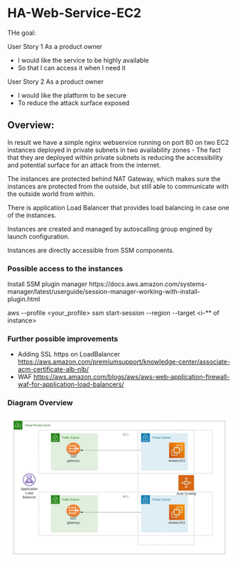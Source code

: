# HA-Web-Service-EC2

THe goal:

User Story 1
As a product owner
- I would like the service to be highly available
- So that I can access it when I need it

User Story 2
As a product owner
- I would like the platform to be secure
- To reduce the attack surface exposed

<h2> Overview: </h2>

In result we have a simple nginx webservice running on port 80 on two EC2 instances deployed in private subnets in two availability zones -
The fact that they are deployed within private subnets is reducing the accessibility and potential surface for an attack from the internet.

The instances are protected behind NAT Gateway, which makes sure the instances are protected from the outside, but still able to communicate with the outside world from within.

There is application Load Balancer that provides load balancing in case one of the instances.

Instances are created and managed by autoscalling group engined by launch configuration.

Instances are directly accessible from SSM components.

<h3> Possible access to the instances </h3>
Install SSM plugin manager https://docs.aws.amazon.com/systems-manager/latest/userguide/session-manager-working-with-install-plugin.html

 aws --profile <your_profile> ssm start-session --region <region>  --target <i-** of instance>

 <h3> Further possible improvements </h3>

 - Adding SSL https on LoadBalancer https://aws.amazon.com/premiumsupport/knowledge-center/associate-acm-certificate-alb-nlb/
 - WAF https://aws.amazon.com/blogs/aws/aws-web-application-firewall-waf-for-application-load-balancers/

 <h3>Diagram Overview </h3>

<img src="Blank diagram.jpeg" />


